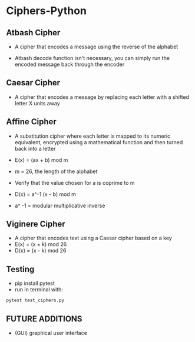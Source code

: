 # Ciphers-Python

## Atbash Cipher
* A cipher that encodes a message using the reverse of the alphabet

* Atbash decode function isn't necessary, you can simply run the encoded message back through the encoder

## Caesar Cipher
* A cipher that encodes a message by replacing each letter with a shifted letter X units away

## Affine Cipher
* A substitution cipher where each letter is mapped to its numeric equivalent, encrypted using a mathematical function and then turned back into a letter


* E(x) = (ax + b) mod m
* m = 26, the length of the alphabet
* Verify that the value chosen for a is coprime to m 

* D(x) = a^-1 (x - b) mod m 
* a^ -1 = modular multiplicative inverse

## Viginere Cipher
* A cipher that encodes text using a Caesar cipher based on a key
* E(x) = (x + k) mod 26
* D(x) = (x - k) mod 26


## Testing
* pip install pytest
* run in terminal with:

```python
pytest test_ciphers.py
```

## FUTURE ADDITIONS
* (GUI) graphical user interface
